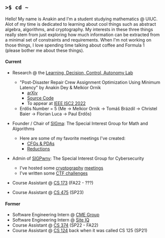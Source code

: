 ## `>$ cd ~`

Hello! My name is Anakin and I'm a student studying mathematics @ UIUC. Alot of my time is dedicated to learning about cool things such as abstract algebra, algorithms, and cryptography. My interests in these three things really stem from just exploring how much information can be extracted from a minimal set of constraints and requirements. When I'm not working on those things, I love spending time talking about coffee and Formula 1 (please bother me about these things). 

    
#### Current
* Research @ the [Learning, Decision, Control, Autonomy Lab](https://mornik.web.illinois.edu/research/group/)
  * "Post-Disaster Repair Crew Assignment Optimization Using Minimum Latency" by Anakin Dey & Melkior Ornik
    * [arXiv](https://arxiv.org/pdf/2206.00597.pdf)
    * [Source Code](https://github.com/leadcatlab/MWLP-Storm-Repair)
    * To appear at [IEEE ISC2 2022](https://attend.ieee.org/isc2-2022/)
  * Erdős Number = 5 (Me -> Melkior Ornik -> Tomáš Brázdil -> Christel Baier -> Florian Luca -> Paul Erdős)
  
* Founder / Chair of [SIGma](https://www.cstheory.org/): The Special Interest Group for Math and Algorithms
  * Here are some of my favorite meetings I've created:
    * [CFGs & PDAs](https://www.cstheory.org/meetings/fa22/decidability_and_recognizability/slides.pdf)
    * [Reductions](https://www.cstheory.org/meetings/fa22/reductions/slides.pdf)
* Admin of [SIGPwny](https://sigpwny.com/): The Special Interest Group for Cybersecurity
  * I've hosted some [cryptography](https://sigpwny.com/presentation-content/FA2022/Week_07_Crypto_I.pdf) [meetings](https://sigpwny.com/presentation-content/FA2022/Week_07_Crypto_II.pdf)
  * I've written some [CTF challenges](https://sigpwny.com/event/)
* Course Assistant @ [CS 173](https://courses.grainger.illinois.edu/cs173) (FA22 - ???)
* Course Assistant @ [CS 475](https://courses.grainger.illinois.edu/CS475) (SP23)

#### Former
* Software Engineering Intern @ [CME Group](https://www.cmegroup.com/)
* Software Engineering Intern @ [Site IQ](http://www.site-iq.com/)
* Course Assistant @ [CS 374](https://courses.engr.illinois.edu/cs374/sp2022/A/) (SP22 - FA22)
* Course Assistant @ [CS 124](https://www.cs124.org/) back when it was called CS 125 (SP21)
